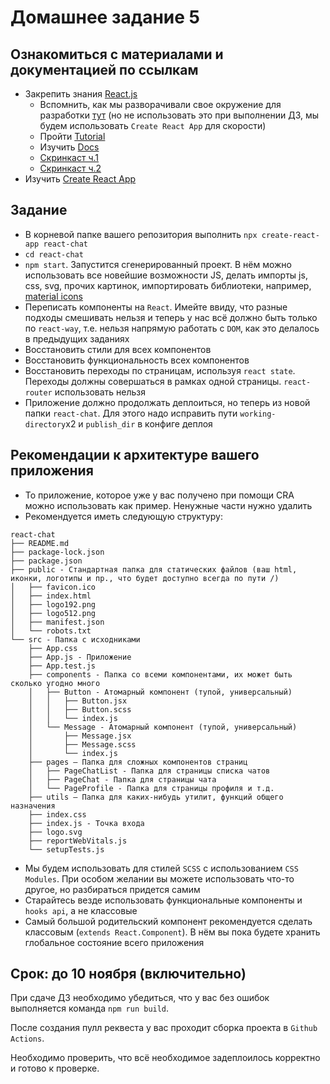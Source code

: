 # Домашнее задание 5

## Ознакомиться с материалами и документацией по ссылкам
- Закрепить знания [React.js](https://ru.reactjs.org/docs/getting-started.html)
  - Вспомнить, как мы разворачивали свое окружение для разработки [тут](https://github.com/track-mail-ru/lesson-5-samples) (но не использовать это при выполнении ДЗ, мы будем использовать `Create React App` для скорости)
  - Пройти [Tutorial](https://ru.reactjs.org/tutorial/tutorial.html)
  - Изучить [Docs](https://ru.reactjs.org/docs/hello-world.html)
  - [Скринкаст ч.1](https://cloud.mail.ru/public/aZA1/4B5U2JkYs)
  - [Скринкаст ч.2](https://cloud.mail.ru/public/5uoU/29Nosa19E)
- Изучить [Create React App](https://create-react-app.dev/docs/getting-started)

## Задание
- В корневой папке вашего репозитория выполнить `npx create-react-app react-chat`
- `cd react-chat`
- `npm start`. Запустится сгенерированный проект. В нём можно использовать все новейшие возможности JS, делать импорты js, css, svg, прочих картинок, импортировать библиотеки, например, [material icons](https://mui.com/material-ui/material-icons/)
- Переписать компоненты на `React`. Имейте ввиду, что разные подходы смешивать нельзя и теперь у нас всё должно быть только по `react-way`, т.е. нельзя напрямую работать с `DOM`, как это делалось в предыдущих заданиях
- Восстановить стили для всех компонентов
- Восстановить функциональность всех компонентов
- Восстановить переходы по страницам, используя `react state`. Переходы должны совершаться в рамках одной страницы. `react-router` использовать нельзя
- Приложение должно продолжать деплоиться, но теперь из новой папки `react-chat`. Для этого надо исправить пути `working-directory`x2 и `publish_dir` в конфиге деплоя

## Рекомендации к архитектуре вашего приложения
* То приложение, которое уже у вас получено при помощи CRA можно использовать как пример. Ненужные части нужно удалить
* Рекомендуется иметь следующую структуру:
```
react-chat
├── README.md
├── package-lock.json
├── package.json
├── public - Стандартная папка для статических файлов (ваш html, иконки, логотипы и пр., что будет доступно всегда по пути /)
│   ├── favicon.ico
│   ├── index.html
│   ├── logo192.png
│   ├── logo512.png
│   ├── manifest.json
│   └── robots.txt
└── src - Папка с исходниками
    ├── App.css
    ├── App.js - Приложение
    ├── App.test.js
    ├── components - Папка со всеми компонентами, их может быть сколько угодно много
    │   ├── Button - Атомарный компонент (тупой, универсальный)
    │   │   ├── Button.jsx
    │   │   ├── Button.scss
    │   │   └── index.js
    │   └── Message - Атомарный компонент (тупой, универсальный)
    │       ├── Message.jsx
    │       ├── Message.scss
    │       └── index.js
    ├── pages – Папка для сложных компонентов страниц
    │   ├── PageChatList - Папка для страницы списка чатов
    │   ├── PageChat - Папка для страницы чата
    │   └── PageProfile - Папка для страницы профиля и т.д.
    ├── utils – Папка для каких-нибудь утилит, функций общего назначения
    ├── index.css
    ├── index.js - Точка входа
    ├── logo.svg
    ├── reportWebVitals.js
    └── setupTests.js
```

* Мы будем использовать для стилей `SCSS` с использованием `CSS Modules`. При особом желании вы можете использовать что-то другое, но разбираться придется самим
* Старайтесь везде использовать функциональные компоненты и `hooks api`, а не классовые
* Самый большой родительский компонент рекомендуется сделать классовым (`extends React.Component`). В нём вы пока будете хранить глобальное состояние всего приложения

## Срок: до 10 ноября (включительно)

При сдаче ДЗ необходимо убедиться, что у вас без ошибок выполняется команда `npm run build`.

После создания пулл реквеста у вас проходит сборка проекта в `Github Actions`.

Необходимо проверить, что всё необходимое задеплоилось корректно и готово к проверке.
